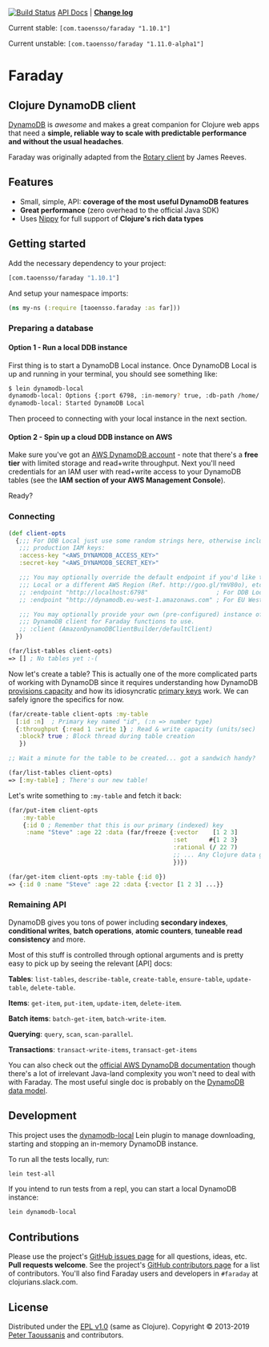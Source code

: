[![Build Status](https://travis-ci.org/Taoensso/faraday.svg?branch=master)](https://travis-ci.org/Taoensso/faraday) [API Docs](http://taoensso.github.io/faraday/) | **[Change log](https://github.com/Taoensso/faraday/blob/master/CHANGELOG.md)**

Current stable: `[com.taoensso/faraday "1.10.1"]`

Current unstable: `[com.taoensso/faraday "1.11.0-alpha1"]`

# Faraday

## Clojure DynamoDB client

[DynamoDB] is *awesome* and makes a great companion for Clojure web apps that need a **simple, reliable way to scale with predictable performance and without the usual headaches**.

Faraday was originally adapted from the [Rotary client] by James Reeves.

## Features
 * Small, simple, API: **coverage of the most useful DynamoDB features**
 * **Great performance** (zero overhead to the official Java SDK)
 * Uses [Nippy] for full support of **Clojure's rich data types**

## Getting started

Add the necessary dependency to your project:

```clojure
[com.taoensso/faraday "1.10.1"]
```

And setup your namespace imports:

```clojure
(ns my-ns (:require [taoensso.faraday :as far]))
```

### Preparing a database

#### Option 1 - Run a local DDB instance

First thing is to start a DynamoDB Local instance. Once DynamoDB Local is up and running in your terminal, you should see something like:

```sh
$ lein dynamodb-local
dynamodb-local: Options {:port 6798, :in-memory? true, :db-path /home/.../.clj-dynamodb-local}
dynamodb-local: Started DynamoDB Local
```

Then proceed to connecting with your local instance in the next section.

#### Option 2 - Spin up a cloud DDB instance on AWS

Make sure you've got an [AWS DynamoDB account] - note that there's a **free tier** with limited storage and read+write throughput. Next you'll need credentials for an IAM user with read+write access to your DynamoDB tables (see the **IAM section of your AWS Management Console**).

Ready?

### Connecting

```clojure
(def client-opts
  {;;; For DDB Local just use some random strings here, otherwise include your
   ;;; production IAM keys:
   :access-key "<AWS_DYNAMODB_ACCESS_KEY>"
   :secret-key "<AWS_DYNAMODB_SECRET_KEY>"

   ;;; You may optionally override the default endpoint if you'd like to use DDB
   ;;; Local or a different AWS Region (Ref. http://goo.gl/YmV80o), etc.:
   ;; :endpoint "http://localhost:6798"                   ; For DDB Local
   ;; :endpoint "http://dynamodb.eu-west-1.amazonaws.com" ; For EU West 1 AWS region

   ;;; You may optionally provide your own (pre-configured) instance of the Amazon
   ;;; DynamoDB client for Faraday functions to use.
   ;; :client (AmazonDynamoDBClientBuilder/defaultClient)
  })

(far/list-tables client-opts)
=> [] ; No tables yet :-(
```

Now let's create a table? This is actually one of the more complicated parts of working with DynamoDB since it requires understanding how DynamoDB [provisions capacity] and how its idiosyncratic [primary keys](http://docs.aws.amazon.com/amazondynamodb/latest/developerguide/DataModel.html#DataModelPrimaryKey) work. We can safely ignore the specifics for now.

```clojure
(far/create-table client-opts :my-table
  [:id :n]  ; Primary key named "id", (:n => number type)
  {:throughput {:read 1 :write 1} ; Read & write capacity (units/sec)
   :block? true ; Block thread during table creation
   })

;; Wait a minute for the table to be created... got a sandwich handy?

(far/list-tables client-opts)
=> [:my-table] ; There's our new table!
```

Let's write something to `:my-table` and fetch it back:

```clojure
(far/put-item client-opts
    :my-table
    {:id 0 ; Remember that this is our primary (indexed) key
     :name "Steve" :age 22 :data (far/freeze {:vector    [1 2 3]
                                              :set      #{1 2 3}
                                              :rational (/ 22 7)
                                              ;; ... Any Clojure data goodness
                                              })})

(far/get-item client-opts :my-table {:id 0})
=> {:id 0 :name "Steve" :age 22 :data {:vector [1 2 3] ...}}
```

### Remaining API

DynamoDB gives you tons of power including **secondary indexes**, **conditional writes**, **batch operations**, **atomic counters**, **tuneable read consistency** and more.

Most of this stuff is controlled through optional arguments and is pretty easy to pick up by seeing the relevant [API] docs:

**Tables**: `list-tables`, `describe-table`, `create-table`, `ensure-table`, `update-table`, `delete-table`.

**Items**: `get-item`, `put-item`, `update-item`, `delete-item`.

**Batch items**: `batch-get-item`, `batch-write-item`.

**Querying**: `query`, `scan`, `scan-parallel`.

**Transactions**: `transact-write-items`, `transact-get-items`

You can also check out the [official AWS DynamoDB documentation] though there's a lot of irrelevant Java-land complexity you won't need to deal with with Faraday. The most useful single doc is probably on the [DynamoDB data model].

## Development

This project uses the [dynamodb-local] Lein plugin to manage downloading, starting and stopping an in-memory DynamoDB instance.

To run all the tests locally, run:

```bash
lein test-all
```

If you intend to run tests from a repl, you can start a local DynamoDB instance:

```bash
lein dynamodb-local
```

## Contributions

Please use the project's [GitHub issues page] for all questions, ideas, etc. **Pull requests welcome**. See the project's [GitHub contributors page] for a list of contributors. You'll also find Faraday users and developers in `#faraday` at clojurians.slack.com.

## License

Distributed under the [EPL v1.0] \(same as Clojure).
Copyright &copy; 2013-2019 [Peter Taoussanis] and contributors.

<!--- Standard links -->
[Taoensso.com]: https://www.taoensso.com
[Peter Taoussanis]: https://www.taoensso.com
[@ptaoussanis]: https://www.taoensso.com
[More by @ptaoussanis]: https://www.taoensso.com
[Break Version]: https://github.com/ptaoussanis/encore/blob/master/BREAK-VERSIONING.md
[Donate]: http://taoensso.com/clojure/backers

<!--- Standard links (repo specific) -->
[GitHub issues page]: https://github.com/ptaoussanis/faraday/issues
[GitHub contributors page]: https://github.com/ptaoussanis/faraday/graphs/contributors
[EPL v1.0]: https://raw.githubusercontent.com/ptaoussanis/faraday/master/LICENSE
[Hero]: https://raw.githubusercontent.com/ptaoussanis/faraday/master/hero.png "Title"

<!--- Unique links -->
[DynamoDB]: http://aws.amazon.com/dynamodb/
[Rotary client]: https://github.com/weavejester/rotary
[contributors]: https://github.com/ptaoussanis/faraday/graphs/contributors
[Nippy]: https://github.com/ptaoussanis/nippy
[instructions from AWS]: http://docs.aws.amazon.com/amazondynamodb/latest/developerguide/Tools.DynamoDBLocal.html
[AWS DynamoDB account]: http://aws.amazon.com/dynamodb/
[provisions capacity]: http://aws.amazon.com/dynamodb/pricing/
[primary keys]: http://docs.aws.amazon.com/amazondynamodb/latest/developerguide/DataModel.html#DataModelPrimaryKey
[official AWS DynamoDB documentation]: http://aws.amazon.com/documentation/dynamodb/
[DynamoDB data model]: http://docs.aws.amazon.com/amazondynamodb/latest/developerguide/DataModel.html
[dynamodb-local]: https://github.com/dmcgillen/clj-dynamodb-local
